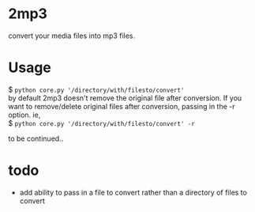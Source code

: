 # 2mp3       

convert your media files into mp3 files.


# Usage

$ `python core.py '/directory/with/filesto/convert'`        
by default 2mp3 doesn't remove the original file after conversion. If you want to remove/delete original files after conversion, passing in the -r option. ie,          
$ `python core.py '/directory/with/filesto/convert' -r`  


to be continued..

# todo
* add ability to pass in a file to convert rather than a directory of files to convert

